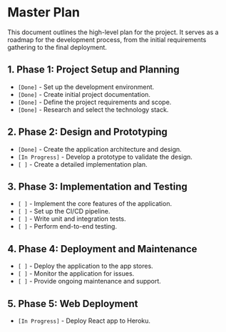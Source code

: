 # Master Plan

This document outlines the high-level plan for the project. It serves as a roadmap for the development process, from the initial requirements gathering to the final deployment.

## 1. Phase 1: Project Setup and Planning

*   `[Done]` - Set up the development environment.
*   `[Done]` - Create initial project documentation.
*   `[Done]` - Define the project requirements and scope.
*   `[Done]` - Research and select the technology stack.

## 2. Phase 2: Design and Prototyping

*   `[Done]` - Create the application architecture and design.
*   `[In Progress]` - Develop a prototype to validate the design.
*   `[ ]` - Create a detailed implementation plan.

## 3. Phase 3: Implementation and Testing

*   `[ ]` - Implement the core features of the application.
*   `[ ]` - Set up the CI/CD pipeline.
*   `[ ]` - Write unit and integration tests.
*   `[ ]` - Perform end-to-end testing.

## 4. Phase 4: Deployment and Maintenance

*   `[ ]` - Deploy the application to the app stores.
*   `[ ]` - Monitor the application for issues.
*   `[ ]` - Provide ongoing maintenance and support.

## 5. Phase 5: Web Deployment

*   `[In Progress]` - Deploy React app to Heroku.